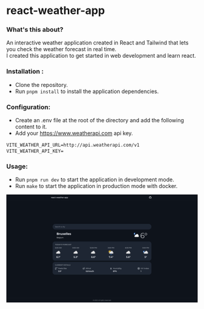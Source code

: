 # react-weather-app

### What's this about?
An interactive weather application created in React and Tailwind that lets you check the weather forecast in real time.  
I created this application to get started in web development and learn react.

### Installation :
- Clone the repository.
- Run ```pnpm install``` to install the application dependencies.

### Configuration:
- Create an .env file at the root of the directory and add the following content to it.
- Add your https://www.weatherapi.com api key.
```env
VITE_WEATHER_API_URL=http://api.weatherapi.com/v1
VITE_WEATHER_API_KEY=
```

### Usage:
- Run ```pnpm run dev``` to start the application in development mode.   
- Run ```make``` to start the application in production mode with docker.

![screenshot01](public/screenshot.png)
